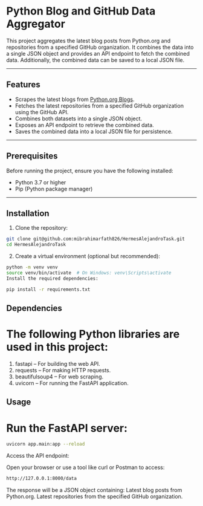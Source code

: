 # Python Blog and GitHub Data Aggregator

This project aggregates the latest blog posts from Python.org and repositories from a specified GitHub organization. It combines the data into a single JSON object and provides an API endpoint to fetch the combined data. Additionally, the combined data can be saved to a local JSON file.

---

## Features

- Scrapes the latest blogs from [Python.org Blogs](https://www.python.org/blogs/).
- Fetches the latest repositories from a specified GitHub organization using the GitHub API.
- Combines both datasets into a single JSON object.
- Exposes an API endpoint to retrieve the combined data.
- Saves the combined data into a local JSON file for persistence.

---

## Prerequisites

Before running the project, ensure you have the following installed:

- Python 3.7 or higher
- Pip (Python package manager)

---

## Installation

1. Clone the repository:

```bash
git clone git@github.com:mibrahimarfath826/HermesAlejandroTask.git
cd HermesAlejandroTask
``` 
2. Create a virtual environment (optional but recommended):

```bash
python -m venv venv
source venv/bin/activate  # On Windows: venv\Scripts\activate
Install the required dependencies:
```

```bash
pip install -r requirements.txt
```

## Dependencies
# The following Python libraries are used in this project:

1. fastapi – For building the web API.
2. requests – For making HTTP requests.
3. beautifulsoup4 – For web scraping.
4. uvicorn – For running the FastAPI application.


## Usage
# Run the FastAPI server:

```bash
uvicorn app.main:app --reload
```
Access the API endpoint:

Open your browser or use a tool like curl or Postman to access:
```bash
http://127.0.0.1:8000/data
```
The response will be a JSON object containing:
Latest blog posts from Python.org.
Latest repositories from the specified GitHub organization.